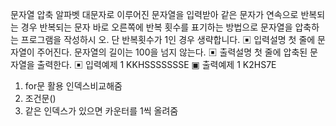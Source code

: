 문자열 압축
알파벳 대문자로 이루어진 문자열을 입력받아 같은 문자가 연속으로 반복되는 경우 반복되는
문자 바로 오른쪽에 반복 횟수를 표기하는 방법으로 문자열을 압축하는 프로그램을 작성하시
오. 단 반복횟수가 1인 경우 생략합니다.
▣ 입력설명
첫 줄에 문자열이 주어진다. 문자열의 길이는 100을 넘지 않는다.
▣ 출력설명
첫 줄에 압축된 문자열을 출력한다.
▣ 입력예제 1
KKHSSSSSSSE
▣ 출력예제 1
K2HS7E

1. for문 활용 인덱스비교해줌
2. 조건문()
3. 같은 인덱스가 있으면 카운터를 1씩 올려줌
